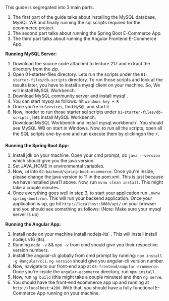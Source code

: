 This guide is segregated into 3 main parts. 
1. The first part of the guide talks about installing the MySQL database, MySQL WB and finally running the sql scripts required for the ecommerce project. 
2. The second part talks about running the Spring Boot E-Commerce App.
3. The third part talks about running the Angular Frontend E-Commerce App.

**Running MySQL Server:**
1. Download the source code attached to lecture 217 and extract the directory from the zip.
2. Open 01-starter-files directory. Lets run the scripts under the `01-starter-files/db-scripts` directory. To run those scripts and look at the results later, you have to install a mysql client on your machine. So, We will install MySQL Workbench.
3. Download MySQL community server and install mysql`. 
4. You can start mysql as follows: hit  `windows key + R`  
5. Once you're in `Services`, find `MySQL` and start it.
6. Now, inorder to run those starter sql scripts under `01-starter-files/db-scripts` , lets install MySQL Workbench.  
   Download MySQL Workbench and install mysql.workbench`. You should see MySQL WB on start in Windows. 
   Now, to run all the scripts, open all the SQL scripts one-by-one and run execute them by clickingon the ⚡️.


**Running the Spring Boot App:**
1. Install jdk on your machine. Open your cmd prompt, do `java --version` which should give you the java version.
2. Set JAVA_HOME in environmental variables.
3. Now, `cd` into `02-backend/spring-boot-ecommerce`. Once you're inside, please change the java version to 11 in the pom.xml. 
   This is just because we have installed java11 above. Now, run `mvnw clean install`. This might take a couple minutes.
4. Once everything goes well in step 3, to start your application run `.mvnw spring-boot:run`. This will run your backend application. Once your application is up, go hit `http://localhost:8080/api/` on your browser and you should see something as follows: (Note: Make sure your mysql server is up)
   


**Running the Angular App:**
1.  Install node on your machine install nodejs-lts` . This will install install nodejs v16 (lts).
2. Running `node -v` && `npm -v` from cmd should give you their respective version numbers.
3. Install the angular-cli globally from cmd prompt by running:  `npm install -g @angular/cli`. `ng version` should give you angular-cli version number.
4. Now, navigate to our front-end app at `03-frontend/angular-ecommerce`. Once you're inside the `angular-ecommerce` directory, run `npm install`.
5. Now, run `ng build`  (this might take a couple minutes) and then `ng serve`.
6. You should have the front-end ecommerce app up and running at `http://localhost:4200`. 
With that, you should have a fully functional E-Commerce App running on your machine.
   